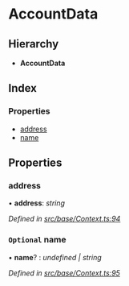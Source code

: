 # AccountData

## Hierarchy

* **AccountData**

## Index

### Properties

* [address](accountdata.md#address)
* [name](accountdata.md#optional-name)

## Properties

### address

• **address**: _string_

_Defined in_ [_src/base/Context.ts:94_](https://github.com/PolymathNetwork/polymesh-sdk/blob/23062de4/src/base/Context.ts#L94)

### `Optional` name

• **name**? : _undefined \| string_

_Defined in_ [_src/base/Context.ts:95_](https://github.com/PolymathNetwork/polymesh-sdk/blob/23062de4/src/base/Context.ts#L95)

